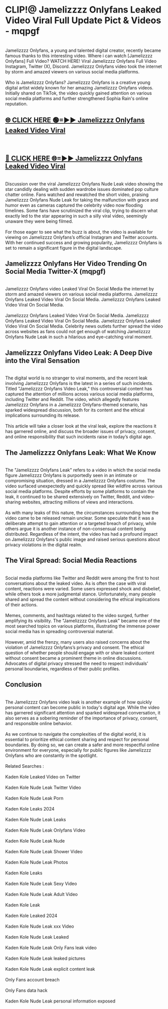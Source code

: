 # CLIP!@ Jamelizzzz Onlyfans Leaked Video Viral Full Update Pict & Videos - mqpgf
<br>
Jamelizzzz Onlyfans, a young and talented digital creator, recently became famous thanks to this interesting video. Where i can watch [Jamelizzzz Onlyfans] Full Video? WATCH HERE! Viral Jamelizzzz Onlyfans Full Video Instagram, Twitter (X), Discord. Jamelizzzz Onlyfans video took the internet by storm and amazed viewers on various social media platforms.
<br><br>
Who is Jamelizzzz Onlyfans? Jamelizzzz Onlyfans is a creative young digital artist widely known for her amazing Jamelizzzz Onlyfans videos. Initially shared on TikTok, the video quickly gained attention on various social media platforms and further strengthened Sophia Rain's online reputation.
<br>
<h2><a href="https://bestclip.site?title=Jamelizzzz_Onlyfans">🌐 CLICK HERE 🟢=►► Jamelizzzz Onlyfans Leaked Video Viral</a></h2>
<br>
<h2><a href="https://bestclip.site?title=Jamelizzzz_Onlyfans">🔴 CLICK HERE 🌐=►► Jamelizzzz Onlyfans Leaked Video Viral</a></h2>
<br>
Discussion over the viral Jamelizzzz Onlyfans Nude Leak video showing the star candidly dealing with sudden wardrobe issues dominated pop culture chatter online. Fans watched and rewatched the short video, praising Jamelizzzz Onlyfans Nude Leak for taking the malfunction with grace and humor even as cameras captured the celebrity video now flooding timelines. Some fans have scrutinized the viral clip, trying to discern what exactly led to the star appearing in such a silly viral video, seemingly unaware they were being filmed.
<br><br>
For those eager to see what the buzz is about, the video is available for viewing on Jamelizzzz Onlyfans’s official Instagram and Twitter accounts. With her continued success and growing popularity, Jamelizzzz Onlyfans is set to remain a significant figure in the digital landscape.
<br>
<h2>Jamelizzzz Onlyfans Her Video Trending On Social Media Twitter-X (mqpgf)</h2>
<br>
Jamelizzzz Onlyfans video Leaked Viral On Social Media the internet by storm and amazed viewers on various social media platforms. Jamelizzzz Onlyfans Leaked Video Viral On Social Media. Jamelizzzz Onlyfans Leaked Video Viral On Social Media.
<br><br>
Jamelizzzz Onlyfans Leaked Video Viral On Social Media. Jamelizzzz Onlyfans Leaked Video Viral On Social Media. Jamelizzzz Onlyfans Leaked Video Viral On Social Media. Celebrity news outlets further spread the video across websites as fans could not get enough of watching Jamelizzzz Onlyfans Nude Leak in such a hilarious and eye-catching viral moment.
<br>
<h2>Jamelizzzz Onlyfans Video Leak: A Deep Dive into the Viral Sensation</h2>
<br>
The digital world is no stranger to viral moments, and the recent leak involving Jamelizzzz Onlyfans is the latest in a series of such incidents. Titled "Jamelizzzz Onlyfans Video Leak," this controversial content has captured the attention of millions across various social media platforms, including Twitter and Reddit. The video, which allegedly features Jamelizzzz Onlyfans in a Jamelizzzz Onlyfans-themed scenario, has sparked widespread discussion, both for its content and the ethical implications surrounding its release.
<br><br>
This article will take a closer look at the viral leak, explore the reactions it has garnered online, and discuss the broader issues of privacy, consent, and online responsibility that such incidents raise in today’s digital age.
<br>
<h2>The Jamelizzzz Onlyfans Leak: What We Know</h2>
<br>
The "Jamelizzzz Onlyfans Leak" refers to a video in which the social media figure Jamelizzzz Onlyfans is purportedly seen in an intimate or compromising situation, dressed in a Jamelizzzz Onlyfans costume. The video surfaced unexpectedly and quickly spread like wildfire across various social media platforms. Despite efforts by some platforms to contain the leak, it continued to be shared extensively on Twitter, Reddit, and video-sharing websites, attracting millions of views and interactions.
<br><br>
As with many leaks of this nature, the circumstances surrounding how the video came to be released remain unclear. Some speculate that it was a deliberate attempt to gain attention or a targeted breach of privacy, while others argue it is another instance of non-consensual content being distributed. Regardless of the intent, the video has had a profound impact on Jamelizzzz Onlyfans's public image and raised serious questions about privacy violations in the digital realm.
<br>
<h2>The Viral Spread: Social Media Reactions</h2>
<br>
Social media platforms like Twitter and Reddit were among the first to host conversations about the leaked video. As is often the case with viral content, reactions were varied. Some users expressed shock and disbelief, while others took a more judgmental stance. Unfortunately, many people shared and spread the content without considering the ethical implications of their actions.
<br><br>
Memes, comments, and hashtags related to the video surged, further amplifying its visibility. The "Jamelizzzz Onlyfans Leak" became one of the most searched topics on various platforms, illustrating the immense power social media has in spreading controversial material.
<br><br>
However, amid the frenzy, many users also raised concerns about the violation of Jamelizzzz Onlyfans’s privacy and consent. The ethical question of whether people should engage with or share leaked content without consent became a prominent theme in online discussions. Advocates of digital privacy stressed the need to respect individuals' personal boundaries, regardless of their public profiles.
<br>
<h2>Conclusion</h2>
<br>
The Jamelizzzz Onlyfans video leak is another example of how quickly personal content can become public in today's digital age. While the video has garnered significant attention and sparked widespread conversation, it also serves as a sobering reminder of the importance of privacy, consent, and responsible online behavior.
<br><br>
As we continue to navigate the complexities of the digital world, it is essential to prioritize ethical content sharing and respect for personal boundaries. By doing so, we can create a safer and more respectful online environment for everyone, especially for public figures like Jamelizzzz Onlyfans who are constantly in the spotlight.
<br><br>
Related Searches :
<br><br>
Kaden Kole Leaked Video on Twitter
<br><br>
Kaden Kole Nude Leak Twitter Video
<br><br>
Kaden Kole Nude Leak Porn
<br><br>
Kaden Kole Leaks 2024
<br><br>
Kaden Kole Nude Leak Leaks
<br><br>
Kaden Kole Nude Leak Onlyfans Video
<br><br>
Kaden Kole Nude Leak Nude
<br><br>
Kaden Kole Nude Leak Shower Video
<br><br>
Kaden Kole Nude Leak Photos
<br><br>
Kaden Kole Leaks
<br><br>
Kaden Kole Nude Leak Sexy Video
<br><br>
Kaden Kole Nude Leak Adult Video
<br><br>
Kaden Kole Leak
<br><br>
Kaden Kole Leaked 2024
<br><br>
Kaden Kole Nude Leak xxx Video
<br><br>
Kaden Kole Nude Leak Leaked
<br><br>
Kaden Kole Nude Leak Only Fans leak video
<br><br>
Kaden Kole Nude Leak leaked pictures
<br><br>
Kaden Kole Nude Leak explicit content leak
<br><br>
Only Fans account breach
<br><br>
Only Fans data hack
<br><br>
Kaden Kole Nude Leak personal information exposed